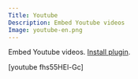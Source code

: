 ```yaml
---
Title: Youtube
Description: Embed Youtube videos
Image: youtube-en.png
---
```

Embed Youtube videos.
[Install plugin](https://github.com/datenstrom/yellow-plugins/tree/master/youtube).

[youtube fhs55HEl-Gc]
